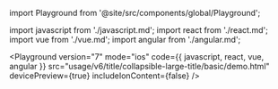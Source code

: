 import Playground from '@site/src/components/global/Playground';

import javascript from './javascript.md';
import react from './react.md';
import vue from './vue.md';
import angular from './angular.md';

<Playground
  version="7"
  mode="ios"
  code={{ javascript, react, vue, angular }}
  src="usage/v6/title/collapsible-large-title/basic/demo.html"
  devicePreview={true}
  includeIonContent={false}
/>
